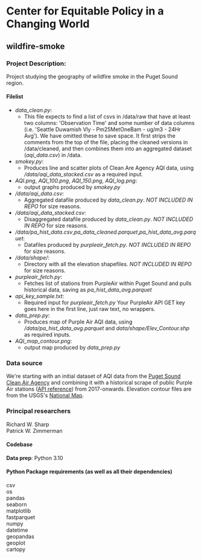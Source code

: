 # Center for Equitable Policy in a Changing World
## wildfire-smoke

### Project Description:
Project studying the geography of wildfire smoke in the Puget Sound region.

#### Filelist
- _data_clean.py_:
  - This file expects to find a list of csvs in /data/raw that have at least two columns: 'Observation Time' and some number of data columns (i.e. 'Seattle Duwamish Vly - Pm25MetOneBam - ug/m3 - 24Hr Avg').  We have omitted these to save space. It first strips the comments from the top of the file, placing the cleaned versions in /data/cleaned, and then combines them into an aggregated dataset (_aqi_data.csv_) in /data.
- _smokey.py_:
  - Produces line and scatter plots of Clean Are Agency AQI data, using _/data/aqi_data_stacked.csv_ as a required input.  
- _AQI.png_, _AQI_100.png_, _AQI_150.png_, _AQI_log.png_:
  - output graphs produced by _smokey.py_
- _/data/aqi_data.csv_:
  - Aggregated datafile produced by _data_clean.py_. _NOT INCLUDED IN REPO_ for size reasons.
- _/data/aqi_data_stacked.csv_:
  - Disaggregated datafile produced by _data_clean.py_. _NOT INCLUDED IN REPO_ for size reasons.
- _/data/pa_hist_data.csv_,_pa_data_cleaned.parquet_,_pa_hist_data_avg.parquet_:
  - Datafiles produced by _purpleair_fetch.py_. _NOT INCLUDED IN REPO_ for size reasons.
- _/data/shape/_:
  - Directory with all the elevation shapefiles. _NOT INCLUDED IN REPO_ for size reasons.
- _purpleair_fetch.py_:
  - Fetches list of stations from PurpleAir within Puget Sound and pulls historical data, saving as _pa_hist_data_avg.parquet_
- _api_key_sample.txt_:
  - Required input for _purpleair_fetch.py_ Your PurpleAir API GET key goes here in the first line, just raw text, no wrappers.
- _data_prep.py_:
  - Produces map of Purple Air AQI data, using _/data/pa_hist_data_avg.parquet_ and _data/shape/Elev_Contour.shp_ as required inputs.  
- _AQI_map_contour.png_:
  - output map produced by _data_prep.py_

### Data source
We're starting with an initial dataset of AQI data from the [Puget Sound Clean Air Agency](https://pscleanair.gov/154/Air-Quality-Data) and combining it with a historical scrape of public Purple Air stations ([API reference](https://api.purpleair.com/#api-sensors-get-sensor-history)) from 2017-onwards.  Elevation contour files are from the USGS's [National Map](https://www.sciencebase.gov/catalog/item/4f70ab22e4b058caae3f8deb).

### Principal researchers
Richard W. Sharp\
Patrick W. Zimmerman

#### Codebase
**Data prep**: Python 3.10

#### Python Package requirements (as well as all their dependencies)
csv\
os\
pandas\
seaborn\
matplotlib\
fastparquet\
numpy\
datetime\
geopandas\
geoplot\
cartopy
